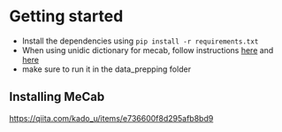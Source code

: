 # Getting started

- Install the dependencies using `pip install -r requirements.txt`
- When using unidic dictionary for mecab, follow instructions [here](https://pypi.org/project/unidic/) and [here](https://www.haya-programming.com/entry/2018/07/26/132516)
- make sure to run it in the data_prepping folder

## Installing MeCab

https://qiita.com/kado_u/items/e736600f8d295afb8bd9
